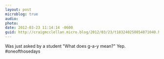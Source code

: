 ```yaml
---
layout: post
microblog: true
audio: 
photo: 
date: 2012-03-23 11:14:14 -0600
guid: http://craigmcclellan.micro.blog/2012/03/23/t183240250854871040.html
---
```

Was just asked by a student "What does g-a-y mean?" Yep. #oneofthosedays

